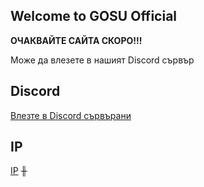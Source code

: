 ## Welcome to GOSU Official

**ОЧАКВАЙТЕ САЙТА СКОРО!!!**

Може да влезете в нашият Discord сървър

## Discord
[Влезте в Discord сървърани](https://discord.gg/24SgpCK)


## IP 
[IP](https://www.gosubg.tk/ip)
╫

